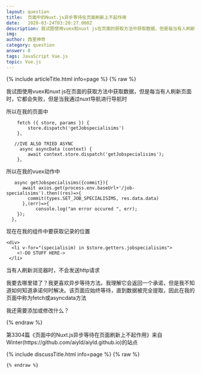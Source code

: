```yaml
---
layout: question
title:  页面中的Nuxt.js异步等待在页面刷新上不起作用
date:   2020-03-24T03:20:27.000Z
description: 我试图使用vuex和nuxt js在页面的获取方法中获取数据，但是每当有人刷新页面时，它都会失败，但是当我通过nuxt导航进行导航时所以在我的页面中...
img: 
author: 西里神奇
category: question
answer: 0
tags: JavaScript Vue.js
topic: Vue.js
---
```

<div class="article-root">
  <div class="article">
    {% include articleTitle.html info=page %}
    {% raw %}
    <div class="article-content"><p><font style="vertical-align: inherit;"><font style="vertical-align: inherit;">我试图使用vuex和nuxt js在页面的获取方法中获取数据，但是每当有人刷新页面时，它都会失败，但是当我通过nuxt导航进行导航时</font></font></p>

<p><font style="vertical-align: inherit;"><font style="vertical-align: inherit;">所以在我的页面中</font></font></p>

<pre><code>    fetch ({ store, params }) {<font></font>
        store.dispatch('getJobspecialisims')<font></font>
    },<font></font>
<font></font>
   //IVE ALSO TRIED ASYNC<font></font>
     async asyncData (context) {<font></font>
        await context.store.dispatch('getJobspecialisims');<font></font>
    },<font></font>
</code></pre>

<p><font style="vertical-align: inherit;"><font style="vertical-align: inherit;">所以在我的vuex动作中</font></font></p>

<pre><code>   async getJobspecialisims({commit}){<font></font>
      await axios.get(process.env.baseUrl+'/job-specialisims').then((res)=&gt;{<font></font>
        commit(types.SET_JOB_SPECIALISIMS, res.data.data)<font></font>
      },(err)=&gt;{<font></font>
           console.log("an error occured ", err);<font></font>
    });<font></font>
  },<font></font>
</code></pre>

<p><font style="vertical-align: inherit;"><font style="vertical-align: inherit;">现在在我的组件中要获取记录的位置</font></font></p>

<pre><code>&lt;div&gt;<font></font>
  &lt;li v-for="(specialisim) in $store.getters.jobspecialisims"&gt;<font></font>
    &lt;!-DO STUFF HERE-&gt;   <font></font>
 &lt;/li&gt;<font></font>
</code></pre>

<p><font style="vertical-align: inherit;"><font style="vertical-align: inherit;">当有人刷新浏览器时，不会发送http请求</font></font></p>

<p><font style="vertical-align: inherit;"><font style="vertical-align: inherit;">我要去哪里错了？</font><font style="vertical-align: inherit;">我更喜欢异步等待方法。</font><font style="vertical-align: inherit;">我理解它会返回一个承诺，但是我不知道如何知道承诺何时解决。</font><font style="vertical-align: inherit;">该页面应始终等待，直到数据被完全提取，因此在我的页面中称为fetch或asyncdata方法</font></font></p>

<p><font style="vertical-align: inherit;"><font style="vertical-align: inherit;">我还需要添加或修改什么？</font></font></p></div>
    {% endraw %}
  </div>
  <p class="winter_mark">第3304篇《页面中的Nuxt.js异步等待在页面刷新上不起作用》来自Winter(https://github.com/aiyld/aiyld.github.io)的站点</p>
  <div class="discuss-wrapper">
    {% include discussTitle.html info=page %}
    {% raw %}
    
    {% endraw %}
  </div>
<div>
